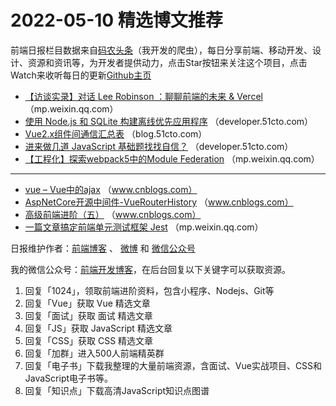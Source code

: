 # 2022-05-10 精选博文推荐

前端日报栏目数据来自[码农头条](https://toutiao.qdkfweb.cn/)（我开发的爬虫），每日分享前端、移动开发、设计、资源和资讯等，为开发者提供动力，点击Star按钮来关注这个项目，点击Watch来收听每日的更新[Github主页](https://github.com/kujian/frontendDaily)
* [【访谈实录】对话 Lee Robinson ：聊聊前端的未来 &amp; Vercel](https://mp.weixin.qq.com/s?__biz=MzkxNDIzNTg4MA==&mid=2247486443&idx=1&sn=05e3ff3bbef7ac0ff796b696979fb8d6) （mp.weixin.qq.com）
* [使用 Node.js 和 SQLite 构建离线优先应用程序](https://developer.51cto.com/article/708468.html) （developer.51cto.com）
* [Vue2.x组件间通信汇总表](https://blog.51cto.com/u_11711012/5282997) （blog.51cto.com）
* [进来做几道 JavaScript 基础题找找自信？](https://developer.51cto.com/article/708382.html) （developer.51cto.com）
* [【工程化】探索webpack5中的Module Federation](https://mp.weixin.qq.com/s/zt7x2KjMT_cWvLVVa2-Hww) （mp.weixin.qq.com）

***
* [vue &#8211; Vue中的ajax](https://www.cnblogs.com/heymar/p/16251560.html) （www.cnblogs.com）
* [AspNetCore开源中间件-VueRouterHistory](https://www.cnblogs.com/springhgui/p/16251477.html) （www.cnblogs.com）
* [高级前端进阶（五）](https://www.cnblogs.com/ywjbokeyuan/p/16011512.html) （www.cnblogs.com）
* [一篇文章搞定前端单元测试框架 Jest](https://mp.weixin.qq.com/s?__biz=MzUzNjk5MTE1OQ==&mid=2247517561&idx=1&sn=a027b64d3b621daabebe970d99b562c9) （mp.weixin.qq.com）

日报维护作者：[前端博客](https://qdkfweb.cn/) 、 [微博](http://weibo.com/kujian) 和 [微信公众号](https://open.weixin.qq.com/qr/code?username=caibaojian_com)

我的微信公众号：[前端开发博客](https://open.weixin.qq.com/qr/code?username=caibaojian_com)，在后台回复以下关键字可以获取资源。

1. 回复「1024」，领取前端进阶资料，包含小程序、Nodejs、Git等
2. 回复「Vue」获取 Vue 精选文章
3. 回复「面试」获取 面试 精选文章
4. 回复「JS」获取 JavaScript 精选文章
5. 回复「CSS」获取 CSS 精选文章
6. 回复「加群」进入500人前端精英群
7. 回复「电子书」下载我整理的大量前端资源，含面试、Vue实战项目、CSS和JavaScript电子书等。
8. 回复「知识点」下载高清JavaScript知识点图谱